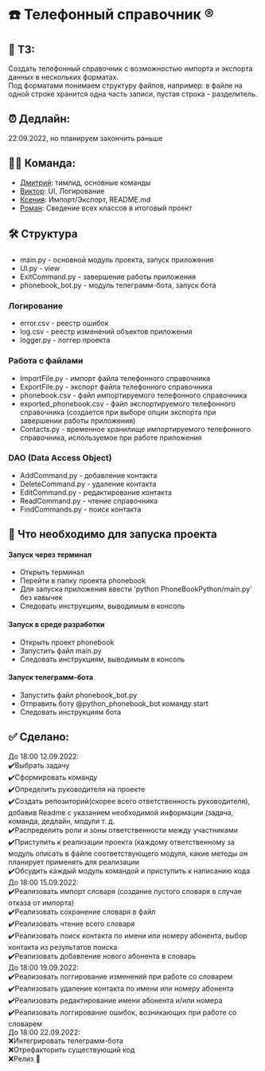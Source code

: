 # :phone: Телефонный справочник :registered:
## :bookmark_tabs: ТЗ:
Создать телефонный справочник с возможностью импорта и экспорта данных в нескольких форматах.  
Под форматами понимаем структуру файлов, например: в файле на одной строке хранится одна часть записи, пустая строка - разделитель.
## :alarm_clock: Дедлайн: 
22.09.2022, но планируем закончить раньше
## :man_technologist: Команда: 
- [Дмитрий](https://github.com/Argizol):  тимлид, основные команды
- [Виктор](https://github.com/TheLi4e):  UI, Логирование
- [Ксения](https://github.com/letusbeus):  Импорт/Экспорт, README.md
- [Роман](https://github.com/AndarkRA):  Сведение всех классов в итоговый проект
## :hammer_and_wrench: Структура  
### 
- main.py - основной модуль проекта, запуск приложения  
- UI.py - view  
- ExitCommand.py - завершение работы приложения  
- phonebook_bot.py - модуль телеграмм-бота, запуск бота
### Логирование
- error.csv - реестр ошибок  
- log.csv - реестр изменений объектов приложения  
- logger.py - логгер проекта  
### Работа с файлами
- ImportFile.py - импорт файла телефонного справочника    
- ExportFile.py - экспорт файла телефонного справочника    
- phonebook.csv - файл импортируемого телефонного справочника  
- exported_phonebook.csv - файл экспортируемого телефонного справочника (создается при выборе опции экспорта при завершении работы приложения)  
- Contacts.py - временное хранилище импортируемого телефонного справочника, используемое при работе приложения  
### DAO (Data Access Object)  
- AddCommand.py - добавление контакта  
- DeleteCommand.py - удаление контакта  
- EditCommand.py - редактирование контакта  
- ReadCommand.py - чтение справочника  
- FindCommands.py - поиск контакта   
## :floppy_disk: Что необходимо для запуска проекта  
#### Запуск через терминал   
- Открыть терминал  
- Перейти в папку проекта phonebook  
- Для запуска приложения ввести 'python PhoneBookPython/main.py' без кавычек  
- Следовать инструкциям, выводимым в консоль  
#### Запуск в среде разработки  
- Открыть проект phonebook  
- Запустить файл main.py  
- Следовать инструкциям, выводимым в консоль  
#### Запуск телеграмм-бота  
- Запустить файл phonebook_bot.py  
- Отправить боту @python_phonebook_bot команду start  
- Следовать инструкциям бота  
## :white_check_mark: Сделано:  
До 18:00 12.09.2022:  
:heavy_check_mark:Выбрать задачу  
:heavy_check_mark:Сформировать команду  
:heavy_check_mark:Определить руководителя на проекте  
:heavy_check_mark:Создать репозиторий(скорее всего ответственность руководителя), добавив Readme с указанием необходимой информации (задача, команда, дедлайн, модули т. д.  
:heavy_check_mark:Распределить роли и зоны ответственности между участниками  
:heavy_check_mark:Приступить к реализации проекта (каждому ответственному за модуль описать в файле соответствующего модуля, какие методы он планирует применять для реализации  
:heavy_check_mark:Обсудить каждый модуль командой и приступить к написанию кода  
До 18:00 15.09.2022:  
:heavy_check_mark:Реализовать импорт словаря (создание пустого словаря в случае отказа от импорта)  
:heavy_check_mark:Реализовать сохранение словаря в файл  
:heavy_check_mark:Реализовать чтение всего словаря  
:heavy_check_mark:Реализовать поиск контакта по имени или номеру абонента, выбор контакта из результатов поиска  
:heavy_check_mark:Реализовать добавление нового абонента в словарь  
До 18:00 19.09.2022:  
:heavy_check_mark:Реализовать логгирование изменений при работе со словарем  
:heavy_check_mark:Реализовать удаление контакта по имени или номеру абонента  
:heavy_check_mark:Реализовать редактирование имени абонента и/или номера  
:heavy_check_mark:Реализовать логгирование ошибок, возникающих при работе со словарем  
До 18:00 22.09.2022:  
:x:Интегрировать телеграмм-бота  
:x:Отрефакторить существующий код  
:x:Релиз :tada:  
